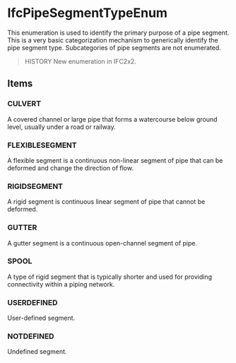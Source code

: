 # IfcPipeSegmentTypeEnum

This enumeration is used to identify the primary purpose of a pipe segment. This is a very basic categorization mechanism to generically identify the pipe segment type. Subcategories of pipe segments are not enumerated.<!-- end of definition -->

> HISTORY  New enumeration in IFC2x2.

## Items

### CULVERT
A covered channel or large pipe that forms a watercourse below ground level, usually under a road or railway.

### FLEXIBLESEGMENT
A flexible segment is a continuous non-linear segment of pipe that can be deformed and change the direction of flow.

### RIGIDSEGMENT
A rigid segment is continuous linear segment of pipe that cannot be deformed.

### GUTTER
A gutter segment is a continuous open-channel segment of pipe.

### SPOOL
A type of rigid segment that is typically shorter and used for providing connectivity within a piping network.

### USERDEFINED
User-defined segment.

### NOTDEFINED
Undefined segment.
